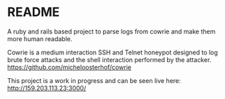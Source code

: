 # README

A ruby and rails based project to parse logs from cowrie and make them more human readable.

Cowrie is a medium interaction SSH and Telnet honeypot designed to log brute force attacks and the shell interaction performed by the attacker.
https://github.com/micheloosterhof/cowrie

This project is a work in progress and can be seen live here: http://159.203.113.23:3000/
